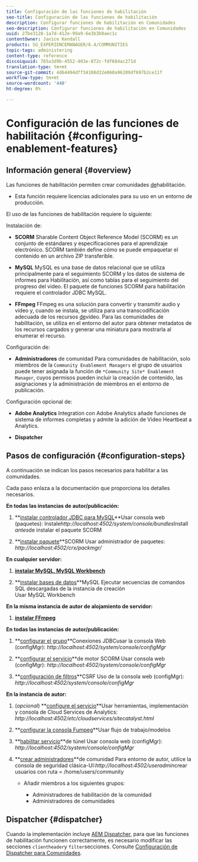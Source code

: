 ```yaml
---
title: Configuración de las funciones de habilitación
seo-title: Configuración de las funciones de habilitación
description: Configurar funciones de habilitación en Comunidades
seo-description: Configurar funciones de habilitación en Comunidades
uuid: 27be3128-1a7d-412e-99a9-6e3b3b0aec1c
contentOwner: Janice Kendall
products: SG_EXPERIENCEMANAGER/6.4/COMMUNITIES
topic-tags: administering
content-type: reference
discoiquuid: 765a3d9b-4552-403e-872c-fdf684ac271d
translation-type: tm+mt
source-git-commit: 4d64494dff34108d32e060a96209df697b2ce11f
workflow-type: tm+mt
source-wordcount: '448'
ht-degree: 0%

---
```



# Configuración de las funciones de habilitación {#configuring-enablement-features}

## Información general {#overview}

Las funciones de habilitación permiten crear comunidades [de](overview.md#enablement-community)habilitación.

* Esta función requiere licencias adicionales para su uso en un entorno de producción.

El uso de las funciones de habilitación requiere lo siguiente:

Instalación de:

* **SCORM** Sharable Content Object Reference Model (SCORM) es un conjunto de estándares y especificaciones para el aprendizaje electrónico. SCORM también define cómo se puede empaquetar el contenido en un archivo ZIP transferible.

* **MySQL** MySQL es una base de datos relacional que se utiliza principalmente para el seguimiento SCORM y los datos de sistema de informes para Habilitación, así como tablas para el seguimiento del progreso del video. El paquete de funciones SCORM para habilitación requiere el controlador JDBC MySQL.

* **FFmpeg** FFmpeg es una solución para convertir y transmitir audio y vídeo y, cuando se instala, se utiliza para una transcodificación adecuada de los recursos [de](../../help/sites-authoring/default-components-foundation.md#video)vídeo. Para las comunidades de habilitación, se utiliza en el entorno del autor para obtener metadatos de los recursos cargados y generar una miniatura para mostrarla al enumerar el recurso.

Configuración de:

* **Administradores** de comunidad Para comunidades de habilitación, solo miembros de la 
`Community Enablement Managers` el grupo de usuarios puede tener asignada la función de `*Community Site* Enablement Manager`, cuyos permisos pueden incluir la creación de contenido, las asignaciones y la administración de miembros en el entorno de publicación.

Configuración opcional de:

* **Adobe Analytics** Integration con Adobe Analytics añade funciones de sistema de informes completas y admite la adición de Video Heartbeat a Analytics.

* **Dispatcher**

## Pasos de configuración {#configuration-steps}

A continuación se indican los pasos necesarios para habilitar a las comunidades.

Cada paso enlaza a la documentación que proporciona los detalles necesarios.

**En todas las instancias de autor/publicación:**

1. **[instalar controlador JDBC para MySQL](deploy-communities.md#jdbc-driver-for-mysql)**Usar consola web (paquetes): 
Instale*http://localhost:4502/system/console/bundles*Install *antes*de instalar el paquete SCORM

1. **[instalar paquete](deploy-communities.md#scorm-package)**SCORM Usar administrador de paquetes:
*http://localhost:4502/crx/packmgr/*

**En cualquier servidor:**

1. **[instalar MySQL, MySQL Workbench](mysql.md)**

1. **[instalar bases de datos](mysql.md#database-setup)**MySQL Ejecutar secuencias de comandos SQL descargadas de la instancia de creación
\
   Usar MySQL Workbench

**En la misma instancia de autor de alojamiento de servidor:**

1. **[instalar FFmpeg](ffmpeg.md)**

**En todas las instancias de autor/publicación:**

1. **[configurar el grupo](mysql.md#configure-jdbc-connections)**Conexiones JDBCusar la consola Web (configMgr):
*http://localhost:4502/system/console/configMgr*

1. **[configurar el servicio](mysql.md#aem-communities-scormengine-service)**de motor SCORM Usar consola web (configMgr):
*http://localhost:4502/system/console/configMgr*

1. **[configuración de filtros](mysql.md#adobe-granite-csrf-filter)**CSRF Uso de la consola web (configMgr):
*http://localhost:4502/system/console/configMgr*

**En la instancia de autor:**

1. (*opcional*) **[configure el servicio](analytics.md)**Usar herramientas, implementación y consola de Cloud Services de Analytics:
*http://localhost:4502/etc/cloudservices/sitecatalyst.html*

1. **[configurar la consola Fumpeg](ffmpeg.md#configure-ffmpeg-transcoding-service)**Usar flujo de trabajo/modelos

1. **[habilitar servicio](deploy-communities.md#tunnel-service-on-author)**de túnel Usar consola web (configMgr):
*http://localhost:4502/system/console/configMgr*

1. **[crear administradores](users.md#creating-community-members)**de comunidad Para entorno de autor, utilice la consola de seguridad clásica-UI:*http://localhost:4502/useradmin*crear usuarios con ruta = /home/users/community

   * Añadir miembros a los siguientes grupos:

      * Administradores de habilitación de la comunidad
      * Administradores de comunidades

## Dispatcher {#dispatcher}

Cuando la implementación incluye [AEM Dispatcher](https://helpx.adobe.com/experience-manager/dispatcher/using/dispatcher.html), para que las funciones de habilitación funcionen correctamente, es necesario modificar las secciones `clientheader`y `filter`secciones. Consulte [Configuración de Dispatcher para Comunidades](dispatcher.md#enablement).
